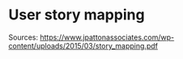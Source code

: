 # User story mapping

Sources:
[https://www.jpattonassociates.com/wp-content/uploads/2015/03/story_mapping.pdf
](https://www.jpattonassociates.com/wp-content/uploads/2015/03/story_mapping.pdf)
